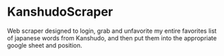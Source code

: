 # KanshudoScraper
 Web scraper designed to login, grab and unfavorite my entire favorites list of japanese words from Kanshudo, and then put them into the appropriate google sheet and position.
